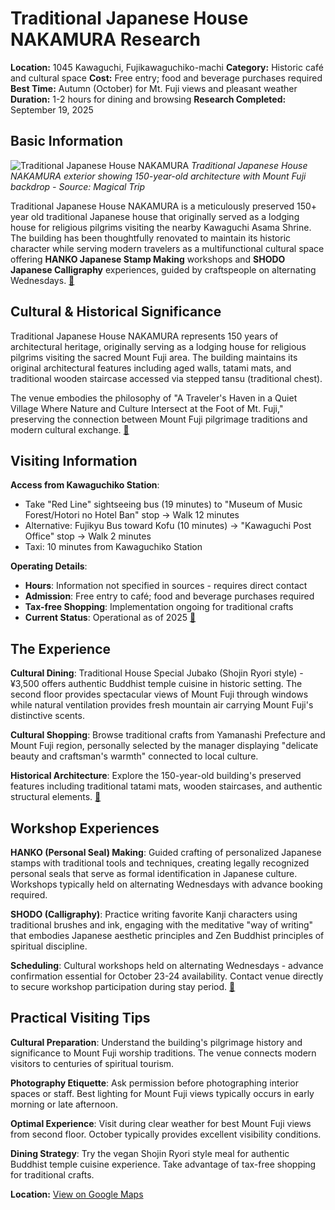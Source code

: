 # Traditional Japanese House NAKAMURA Research

**Location:** 1045 Kawaguchi, Fujikawaguchiko-machi
**Category:** Historic café and cultural space
**Cost:** Free entry; food and beverage purchases required
**Best Time:** Autumn (October) for Mt. Fuji views and pleasant weather
**Duration:** 1-2 hours for dining and browsing
**Research Completed:** September 19, 2025

## Basic Information

![Traditional Japanese House NAKAMURA](https://www.magical-trip.com/media/experience-traditional-japanese-house-nakamura-vegan-friendly-cafe-and-historic-coworking-space-near-kawaguchi-asama-shrine/nakamura-traditional-house-exterior.jpg)
*Traditional Japanese House NAKAMURA exterior showing 150-year-old architecture with Mount Fuji backdrop - Source: Magical Trip*

Traditional Japanese House NAKAMURA is a meticulously preserved 150+ year old traditional Japanese house that originally served as a lodging house for religious pilgrims visiting the nearby Kawaguchi Asama Shrine. The building has been thoughtfully renovated to maintain its historic character while serving modern travelers as a multifunctional cultural space offering **HANKO Japanese Stamp Making** workshops and **SHODO Japanese Calligraphy** experiences, guided by craftspeople on alternating Wednesdays. [🔗](https://www.magical-trip.com/media/experience-traditional-japanese-house-nakamura-vegan-friendly-cafe-and-historic-coworking-space-near-kawaguchi-asama-shrine/)

## Cultural & Historical Significance

Traditional Japanese House NAKAMURA represents 150 years of architectural heritage, originally serving as a lodging house for religious pilgrims visiting the sacred Mount Fuji area. The building maintains its original architectural features including aged walls, tatami mats, and traditional wooden staircase accessed via stepped tansu (traditional chest).

The venue embodies the philosophy of "A Traveler's Haven in a Quiet Village Where Nature and Culture Intersect at the Foot of Mt. Fuji," preserving the connection between Mount Fuji pilgrimage traditions and modern cultural exchange. [🔗](https://www.magical-trip.com/media/experience-traditional-japanese-house-nakamura-vegan-friendly-cafe-and-historic-coworking-space-near-kawaguchi-asama-shrine/)

## Visiting Information

**Access from Kawaguchiko Station**:
- Take "Red Line" sightseeing bus (19 minutes) to "Museum of Music Forest/Hotori no Hotel Ban" stop → Walk 12 minutes
- Alternative: Fujikyu Bus toward Kofu (10 minutes) → "Kawaguchi Post Office" stop → Walk 2 minutes
- Taxi: 10 minutes from Kawaguchiko Station

**Operating Details**:
- **Hours**: Information not specified in sources - requires direct contact
- **Admission**: Free entry to café; food and beverage purchases required
- **Tax-free Shopping**: Implementation ongoing for traditional crafts
- **Current Status**: Operational as of 2025 [🔗](https://www.magical-trip.com/media/experience-traditional-japanese-house-nakamura-vegan-friendly-cafe-and-historic-coworking-space-near-kawaguchi-asama-shrine/)

## The Experience

**Cultural Dining**: Traditional House Special Jubako (Shojin Ryori style) - ¥3,500 offers authentic Buddhist temple cuisine in historic setting. The second floor provides spectacular views of Mount Fuji through windows while natural ventilation provides fresh mountain air carrying Mount Fuji's distinctive scents.

**Cultural Shopping**: Browse traditional crafts from Yamanashi Prefecture and Mount Fuji region, personally selected by the manager displaying "delicate beauty and craftsman's warmth" connected to local culture.

**Historical Architecture**: Explore the 150-year-old building's preserved features including traditional tatami mats, wooden staircases, and authentic structural elements. [🔗](https://www.magical-trip.com/media/experience-traditional-japanese-house-nakamura-vegan-friendly-cafe-and-historic-coworking-space-near-kawaguchi-asama-shrine/)

## Workshop Experiences

**HANKO (Personal Seal) Making**: Guided crafting of personalized Japanese stamps with traditional tools and techniques, creating legally recognized personal seals that serve as formal identification in Japanese culture. Workshops typically held on alternating Wednesdays with advance booking required.

**SHODO (Calligraphy)**: Practice writing favorite Kanji characters using traditional brushes and ink, engaging with the meditative "way of writing" that embodies Japanese aesthetic principles and Zen Buddhist principles of spiritual discipline.

**Scheduling**: Cultural workshops held on alternating Wednesdays - advance confirmation essential for October 23-24 availability. Contact venue directly to secure workshop participation during stay period. [🔗](https://kawaguchiko-nakamura.com/)

## Practical Visiting Tips

**Cultural Preparation**: Understand the building's pilgrimage history and significance to Mount Fuji worship traditions. The venue connects modern visitors to centuries of spiritual tourism.

**Photography Etiquette**: Ask permission before photographing interior spaces or staff. Best lighting for Mount Fuji views typically occurs in early morning or late afternoon.

**Optimal Experience**: Visit during clear weather for best Mount Fuji views from second floor. October typically provides excellent visibility conditions.

**Dining Strategy**: Try the vegan Shojin Ryori style meal for authentic Buddhist temple cuisine experience. Take advantage of tax-free shopping for traditional crafts.

**Location:** [View on Google Maps](https://www.google.com/maps/place/1045+Kawaguchi,+Fujikawaguchiko,+Minamitsuru+District,+Yamanashi+401-0304,+Japan)